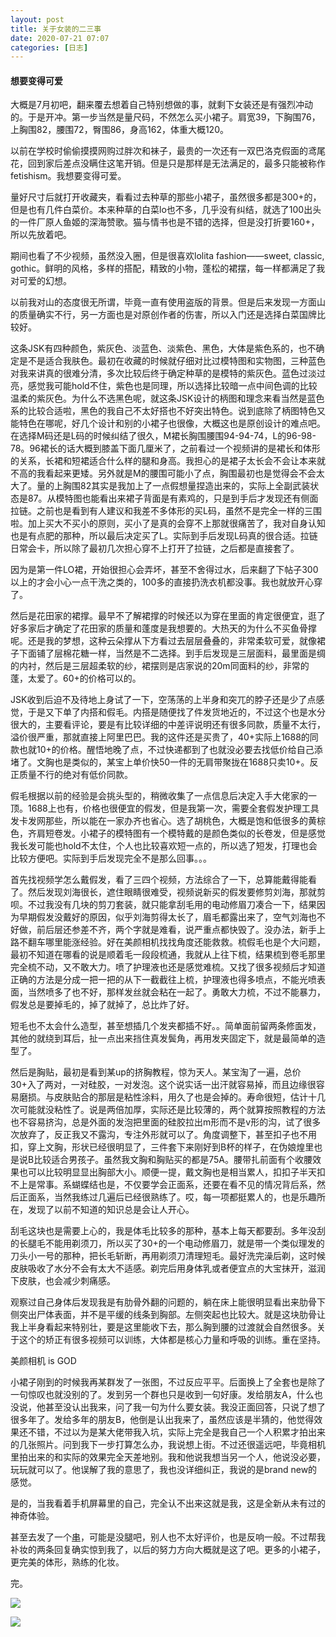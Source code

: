 ```yaml
---
layout: post
title: 关于女装的二三事
date: 2020-07-21 07:07
categories: [日志]
---
```


#### 想要变得可爱 

大概是7月初吧，翻来覆去想着自己特别想做的事，就剩下女装还是有强烈冲动的。于是开冲。第一步当然是量尺码，不然怎么买小裙子。肩宽39，下胸围76，上胸围82，腰围72，臀围86，身高162，体重大概120。

以前在学校时偷偷摸摸网购过胖次和袜子，最贵的一次还有一双巴洛克假面的鸢尾花，回到家后差点没瞒住这笔开销。但是只是那样是无法满足的，最多只能被称作fetishism。我想要变得可爱。

量好尺寸后就打开收藏夹，看看过去种草的那些小裙子，虽然很多都是300+的，但是也有几件白菜价。本来种草的白菜lo也不多，几乎没有纠结，就选了100出头的一件厂原人鱼姬的深海赞歌。猫与情书也是不错的选择，但是没打折要160+，所以先放着吧。

期间也看了不少视频，虽然没入圈，但是很喜欢lolita fashion——sweet, classic, gothic。鲜明的风格，多样的搭配，精致的小物，蓬松的裙摆，每一样都满足了我对可爱的幻想。

以前我对山的态度很无所谓，毕竟一直有使用盗版的背景。但是后来发现一方面山的质量确实不行，另一方面也是对原创作者的伤害，所以入门还是选择白菜国牌比较好。

这条JSK有四种颜色，紫灰色、淡蓝色、淡紫色、黑色，大体是紫色系的，也不确定是不是适合我肤色。最初在收藏的时候就仔细对比过模特图和实物图，三种蓝色对我来讲真的很难分清，多次比较后终于确定种草的是模特的紫灰色。蓝色过淡过亮，感觉我可能hold不住，紫色也是同理，所以选择比较暗一点中间色调的比较温柔的紫灰色。为什么不选黑色呢，就这条JSK设计的柄图和理念来看当然是蓝色系的比较合适啦，黑色的我自己不太好搭也不好突出特色。说到底除了柄图特色又能特色在哪呢，好几个设计和别的小裙子也很像，大概这也是原创设计的难点吧。在选择M码还是L码的时候纠结了很久，M裙长胸围腰围94-94-74，L的96-98-78。96裙长的话大概到膝盖下面几厘米了，之前看过一个视频讲的是裙长和体形的关系，长裙和短裙适合什么样的腿和身高。我担心的是裙子太长会不会让本来就不高的我看起来更矮。另外就是M的腰围可能小了点，胸围最初也是觉得会不会太大了。量的上胸围82其实是我加上了一点假想量捏造出来的，实际上全副武装状态是87。从模特图也能看出来裙子背面是有素鸡的，只是到手后才发现还有侧面拉链。之前也是看到有人建议和我差不多体形的买L码，虽然不是完全一样的三围啦。加上买大不买小的原则，买小了是真的会穿不上那就很痛苦了，我对自身认知也是有点肥的那种，所以最后决定买了L。实际到手后发现L码真的很合适。拉链日常会卡，所以除了最初几次担心穿不上打开了拉链，之后都是直接套了。

因为是第一件LO裙，开始很担心会弄坏，甚至不舍得过水，后来翻了下帖子300以上的才会小心一点干洗之类的，100多的直接扔洗衣机都没事。我也就放开心穿了。

然后是花田家的裙撑。最早不了解裙撑的时候还以为穿在里面的肯定很便宜，逛了好多家后才确定了花田家的质量和蓬度是我想要的。大热天的为什么不买鱼骨撑呢。还是我的梦想，这种云朵撑从下方看过去层层叠叠的，非常柔软可爱，就像裙子下面铺了层棉花糖一样，当然是不二选择。到手后发现是三层面料，最里面是绸的内衬，然后是三层超柔软的纱，裙摆则是店家说的20m同面料的纱，非常的蓬，太爱了。60+的价格可以的。

JSK收到后迫不及待地上身试了一下，空荡荡的上半身和突兀的脖子还是少了点感觉，于是又下单了内搭和假毛。内搭是随便找了件发货地近的，不过这个也是水分很大的，主要看评论，要是有比较详细的中差评说明还有很多同款，质量不太行，溢价很严重，那就直接上阿里巴巴。我的这件还是买贵了，40+实际上1688的同款也就10+的价格。醒悟地晚了点，不过快递都到了也就没必要去找低价给自己添堵了。文胸也是类似的，某宝上单价快50一件的无肩带聚拢在1688只卖10+。反正质量不行的绝对有低价同款。

假毛根据以前的经验是会挑头型的，稍微收集了一点信息后决定入手大佬家的一顶。1688上也有，价格也很便宜的假发，但是我第一次，需要全套假发护理工具发卡发网那些，所以能在一家办齐也省心。选了胡桃色，大概是饱和低很多的黄棕色，齐肩短卷发。小裙子的模特图有一个模特戴的是颜色类似的长卷发，但是感觉我长发可能也hold不太住，个人也比较喜欢短一点的，所以选了短发，打理也会比较方便吧。实际到手后发现完全不是那么回事。。。

首先找视频学怎么戴假发，看了三四个视频，方法综合了一下，总算能戴得能看了。然后发现刘海很长，遮住眼睛很难受，视频说新买的假发要修剪刘海，那就剪呗。不过我没有几块的剪刀套装，就只能拿刮毛用的电动修眉刀凑合一下，结果因为早期假发没戴好的原因，似乎刘海剪得太长了，眉毛都露出来了，空气刘海也不好做，前后层还参差不齐，两个字就是难看，说严重点都快毁了。没办法，新手上路不翻车哪里能涨经验。好在美颜相机找找角度还能救救。梳假毛也是个大问题，最初不知道在哪看的说是顺着毛一段段梳通，我就从上往下梳，结果梳到卷毛那里完全梳不动，又不敢大力。喷了护理液也还是感觉难梳。又找了很多视频后才知道正确的方法是分成一把一把的从下一截截往上梳，护理液也得多喷点，不能光喷表面，当然喷多了也不好，那样发丝就会粘在一起了。勇敢大力梳，不过不能暴力，假发总是要掉毛的，掉了就掉了，总比炸了好。

短毛也不太会什么造型，甚至想插几个发夹都插不好。。简单面前留两条修面发，其他的就绕到耳后，扯一点出来挡住真发鬓角，再用发夹固定下，就是最简单的造型了。

然后是胸贴，最初是看到某up的挤胸教程，惊为天人。某宝淘了一遍，总价30+入了两对，一对硅胶，一对发泡。这个说实话一出汗就容易掉，而且边缘很容易磨损。与皮肤贴合的那层是粘性涂料，用久了也是会掉的。寿命很短，估计十几次可能就没粘性了。说是两倍加厚，实际还是比较薄的，两个就算按照教程的方法也不容易挤沟，总是外面的发泡把里面的硅胶拉出m形而不是v形的沟，试了很多次放弃了，反正我又不露沟，专注外形就可以了。角度调整下，甚至扣子也不用扣，穿上文胸，形状已经很明显了，三件套下来刚好到B杯的样子，在伪娘煌里也是说B比较适合男孩子。虽然我文胸和胸贴买的都是75A。腰带扎前面有个收腰效果也可以比较明显显出胸部大小。顺便一提，戴文胸也是相当累人，扣扣子半天扣不上是常事。系蝴蝶结也是，不仅要学会正面系，还要在看不见的情况背后系，然后正面系，当然我练过几遍后已经很熟练了。哎，每一项都挺累人的，也是乐趣所在，发现了以前不知道的知识总是会让人开心。

刮毛这块也是需要上心的，我是体毛比较多的那种，基本上每天都要刮。多年没刮的长腿毛不能用剃须刀，所以买了30+的一个电动修眉刀，就是带一个类似理发的刀头小一号的那种，把长毛斩断，再用剃须刀清理短毛。最好洗完澡后剃，这时候皮肤吸收了水分不会有太大不适感。剃完后用身体乳或者便宜点的大宝抹开，滋润下皮肤，也会减少刺痛感。

观察过自己身体后发现我是有肋骨外翻的问题的，躺在床上能很明显看出来肋骨下侧突出尸体表面，并不是平缓的线条到胸部。左侧突起也比较大。就是这块肋骨让我上半身看起来特别壮，要是这里能收下去，那么胸到腰的过渡就会自然很多。关于这个的矫正有很多视频可以训练，大体都是核心力量和呼吸的训练。重在坚持。

美颜相机 is GOD

小裙子刚到的时候我再某群发了一张图，不过反应平平。后面换上了全套也是除了一句惊叹也就没别的了。发到另一个群也只是收到一句好康。发给朋友A，什么也没说，他甚至没认出我来，问了我一句为什么要女装。我没正面回答，只说了想了很多年了。发给多年的朋友B，他倒是认出我来了，虽然应该是半猜的，他觉得效果还不错，不过以为是某大佬带我入坑，实际上完全是我自己一个人积累才拍出来的几张照片。问到我下一步打算怎么办，我说想上街。不过还很遥远吧，毕竟相机里拍出来的和实际的效果完全天差地别。我和他说我想当另一个人，他说没必要，玩玩就可以了。他误解了我的意思了，我也没详细纠正，我说的是brand new的感觉。

是的，当我看着手机屏幕里的自己，完全认不出来这就是我，这是全新从未有过的神奇体验。

甚至去发了一个[串](https://adnmb2.com/t/28413207 "串")，可能是没腿吧，别人也不太好评价，也是反响一般。不过帮我补妆的两条回复确实惊到我了，以后的努力方向大概就是这了吧。更多的小裙子，更完美的体形，熟练的化妆。

完。

[![](https://raw.githubusercontent.com/epstomai/epstomai.github.io/master/images/5f0ef8c027b5a.jpg)](https://raw.githubusercontent.com/epstomai/epstomai.github.io/master/images/5f0ef8c027b5a.jpg)

[![](https://github.com/epstomai/epstomai.github.io/blob/master/images/5f0ace26ddd54.jpg?raw=true)](https://github.com/epstomai/epstomai.github.io/blob/master/images/5f0ace26ddd54.jpg?raw=true)
